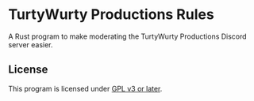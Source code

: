 # TurtyWurty Productions Rules

A Rust program to make moderating the TurtyWurty Productions Discord server easier.

## License

This program is licensed under [GPL v3 or later](COPYING.md).